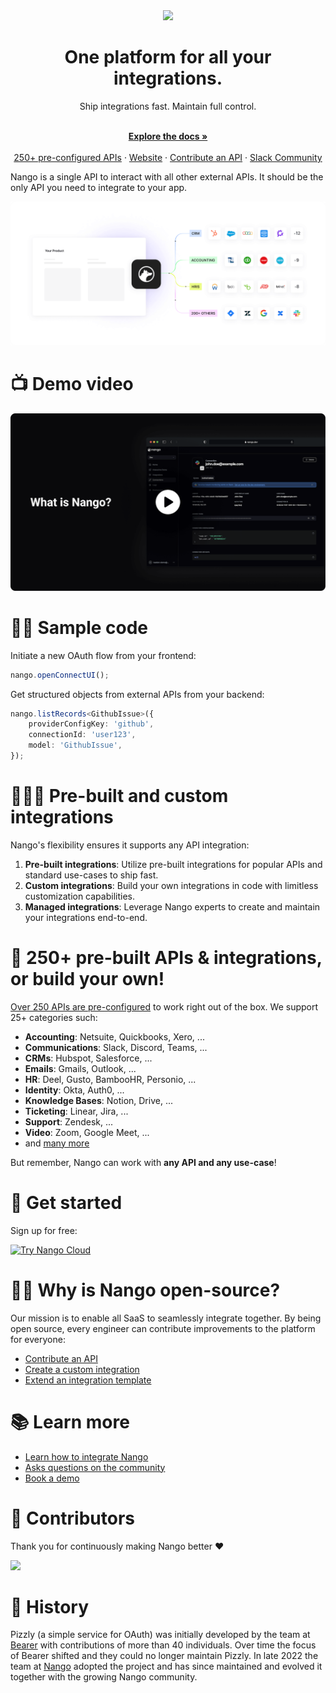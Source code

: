 <div align="center">

<img src="/assets/nango-logo.png?raw=true" width="350">

</div>

<h1 align="center">One platform for all your integrations.</h1>

<div align="center">
Ship integrations fast. Maintain full control.
</div>

<p align="center">
    <br />
    <a href="https://docs.nango.dev/" rel="dofollow"><strong>Explore the docs »</strong></a>
    <br />

  <br/>
    <a href="https://nango.dev/integrations">250+ pre-configured APIs</a>
    ·
    <a href="https://nango.dev">Website</a>
    ·
    <a href="https://docs.nango.dev/customize/guides/contribute-an-api">Contribute an API</a>
    ·
    <a href="https://nango.dev/slack">Slack Community</a>
</p>

Nango is a single API to interact with all other external APIs. It should be the only API you need to integrate to your app.

<img src="/docs-v2/images/overview.png">

# 📺 Demo video

[![what-is-nango](/docs-v2/images/video-thumbnail.png)](https://youtu.be/oTpWlmnv7dM)

# 👩‍💻 Sample code

Initiate a new OAuth flow from your frontend:

```js
nango.openConnectUI();
```

Get structured objects from external APIs from your backend:

```ts
nango.listRecords<GithubIssue>({
    providerConfigKey: 'github',
    connectionId: 'user123',
    model: 'GithubIssue',
});
```

# 👩🏻‍🔧 Pre-built and custom integrations

Nango's flexibility ensures it supports any API integration:

1. **Pre-built integrations**: Utilize pre-built integrations for popular APIs and standard use-cases to ship fast.
2. **Custom integrations**: Build your own integrations in code with limitless customization capabilities.
3. **Managed integrations**: Leverage Nango experts to create and maintain your integrations end-to-end.

# 🔌 250+ pre-built APIs & integrations, or build your own!

[Over 250 APIs are pre-configured](https://nango.dev/integrations) to work right out of the box. We support 25+ categories such:

- **Accounting**: Netsuite, Quickbooks, Xero, ...
- **Communications**: Slack, Discord, Teams, ...
- **CRMs**: Hubspot, Salesforce, ...
- **Emails**: Gmails, Outlook, ...
- **HR**: Deel, Gusto, BambooHR, Personio, ...
- **Identity**: Okta, Auth0, ...
- **Knowledge Bases**: Notion, Drive, ...
- **Ticketing**: Linear, Jira, ...
- **Support**: Zendesk, ...
- **Video**: Zoom, Google Meet, ...
- and [many more](https://nango.dev/integrations)

But remember, Nango can work with **any API and any use-case**!

# 🚀 Get started

Sign up for free:

<a href="https://app.nango.dev/signup" target="_blank">
  <img src="https://raw.githubusercontent.com/NangoHQ/nango/6f49ab92c0ffc18c1d0f44d9bd96c62ac97aaa8d/docs/static/img/nango-deploy-button.svg" alt="Try Nango Cloud" width="215"/>
</a>

# 🙋‍♀️ Why is Nango open-source?

Our mission is to enable all SaaS to seamlessly integrate together. By being open source, every engineer can contribute improvements to the platform for everyone:

- [Contribute an API](https://docs.nango.dev/customize/guides/contribute-an-api)
- [Create a custom integration](https://docs.nango.dev/customize/guides/create-a-custom-integration)
- [Extend an integration template](https://docs.nango.dev/customize/guides/extend-an-integration-template)

# 📚 Learn more

- [Learn how to integrate Nango](https://docs.nango.dev/integrate/overview)
- [Asks questions on the community](https://nango.dev/slack)
- [Book a demo](https://calendly.com/rguldener/30min)

# 💪 Contributors

Thank you for continuously making Nango better ❤️

<a href="https://github.com/nangohq/nango/graphs/contributors">
  <img src="https://contrib.rocks/image?repo=nangohq/nango" />
</a>

# 🐻 History

Pizzly (a simple service for OAuth) was initially developed by the team at [Bearer](https://www.bearer.com/?ref=pizzly) with contributions of more than 40 individuals. Over time the focus of Bearer shifted and they could no longer maintain Pizzly. In late 2022 the team at [Nango](https://www.nango.dev) adopted the project and has since maintained and evolved it together with the growing Nango community.
